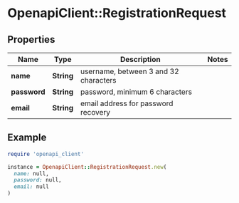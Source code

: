 # OpenapiClient::RegistrationRequest

## Properties

| Name | Type | Description | Notes |
| ---- | ---- | ----------- | ----- |
| **name** | **String** | username, between 3 and 32 characters |  |
| **password** | **String** | password, minimum 6 characters |  |
| **email** | **String** | email address for password recovery |  |

## Example

```ruby
require 'openapi_client'

instance = OpenapiClient::RegistrationRequest.new(
  name: null,
  password: null,
  email: null
)
```

